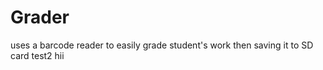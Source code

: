 Grader
======

uses a barcode reader to easily grade student's work then saving it to SD card
test2
hii
